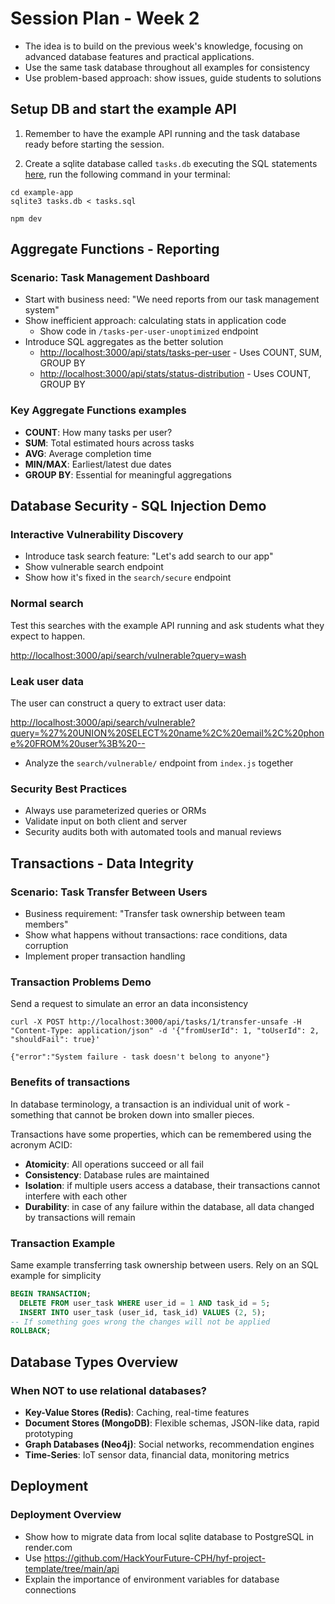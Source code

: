 # Session Plan - Week 2

- The idea is to build on the previous week's knowledge, focusing on advanced database features and practical applications.
- Use the same task database throughout all examples for consistency
- Use problem-based approach: show issues, guide students to solutions

## Setup DB and start the example API

1. Remember to have the example API running and the task database ready before starting the session.

1. Create a sqlite database called `tasks.db` executing the SQL statements [here](../week1/session-materials/tasks.sql), run the following command in your terminal:

```shell
cd example-app
sqlite3 tasks.db < tasks.sql

npm dev
```

## Aggregate Functions - Reporting

### Scenario: Task Management Dashboard

- Start with business need: "We need reports from our task management system"
- Show inefficient approach: calculating stats in application code
  - Show code in `/tasks-per-user-unoptimized` endpoint
- Introduce SQL aggregates as the better solution
  - <http://localhost:3000/api/stats/tasks-per-user> - Uses COUNT, SUM, GROUP BY
  - <http://localhost:3000/api/stats/status-distribution> - Uses COUNT, GROUP BY

### Key Aggregate Functions examples

- **COUNT**: How many tasks per user?
- **SUM**: Total estimated hours across tasks
- **AVG**: Average completion time
- **MIN/MAX**: Earliest/latest due dates
- **GROUP BY**: Essential for meaningful aggregations

## Database Security - SQL Injection Demo

### Interactive Vulnerability Discovery

- Introduce task search feature: "Let's add search to our app"
- Show vulnerable search endpoint
- Show how it's fixed in the `search/secure` endpoint

### Normal search

Test this searches with the example API running and ask students what they expect to happen.

<http://localhost:3000/api/search/vulnerable?query=wash>

### Leak user data

The user can construct a query to extract user data:

<http://localhost:3000/api/search/vulnerable?query=%27%20UNION%20SELECT%20name%2C%20email%2C%20phone%20FROM%20user%3B%20-->

- Analyze the `search/vulnerable/` endpoint from `index.js` together

### Security Best Practices

- Always use parameterized queries or ORMs
- Validate input on both client and server
- Security audits both with automated tools and manual reviews

## Transactions - Data Integrity

### Scenario: Task Transfer Between Users

- Business requirement: "Transfer task ownership between team members"
- Show what happens without transactions: race conditions, data corruption
- Implement proper transaction handling

### Transaction Problems Demo

Send a request to simulate an error an data inconsistency

```shell
curl -X POST http://localhost:3000/api/tasks/1/transfer-unsafe -H "Content-Type: application/json" -d '{"fromUserId": 1, "toUserId": 2, "shouldFail": true}'

{"error":"System failure - task doesn't belong to anyone"}
```

### Benefits of transactions

In database terminology, a transaction is an individual unit of work - something that cannot be broken down into smaller pieces.

Transactions have some properties, which can be remembered using the acronym ACID:

- **Atomicity**: All operations succeed or all fail
- **Consistency**: Database rules are maintained
- **Isolation**: if multiple users access a database, their transactions cannot interfere with each other
- **Durability**: in case of any failure within the database, all data changed by transactions will remain

### Transaction Example

Same example transferring task ownership between users. Rely on an SQL example for simplicity

```sql
BEGIN TRANSACTION;
  DELETE FROM user_task WHERE user_id = 1 AND task_id = 5;
  INSERT INTO user_task (user_id, task_id) VALUES (2, 5);
-- If something goes wrong the changes will not be applied
ROLLBACK;
```

## Database Types Overview

### When NOT to use relational databases?

- **Key-Value Stores (Redis)**: Caching, real-time features
- **Document Stores (MongoDB)**: Flexible schemas, JSON-like data, rapid prototyping
- **Graph Databases (Neo4j)**: Social networks, recommendation engines
- **Time-Series**: IoT sensor data, financial data, monitoring metrics

## Deployment

### Deployment Overview

- Show how to migrate data from local sqlite database to PostgreSQL in render.com
- Use <https://github.com/HackYourFuture-CPH/hyf-project-template/tree/main/api>
- Explain the importance of environment variables for database connections
